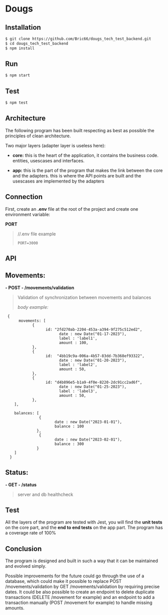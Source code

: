 
# Dougs

## Installation

```bash
$ git clone https://github.com/Bric66/dougs_tech_test_backend.git
$ cd dougs_tech_test_backend
$ npm install
```
 ## Run 
```bash
$ npm start
```

 ## Test
```bash
$ npm test
```

## Architecture

The following program has been built respecting as best as possible the principles of clean architecture.

Two major layers (adapter layer is useless here):

- **core:** this is the heart of the application, it contains the business code. entities, usescases and interfaces.

- **app:** this is the part of the program that makes the link between the core and the adapters. this is where the API points are built and the usescases are implemented by the adapters

## Connection

First, create an **.env** file at the root of the project and create one environment variable:

 **PORT**

>    //.env file example
>    
>     
>     PORT=3000

    
    

## API

## **Movements:**

 **- POST - /movements/validation**
 

>   Validation of synchronization between movements and balances
>
>    *body example:*
>    
     {
          movements: [  
				{  
					  id: "2fd270ab-2204-453a-a394-9f275c512ed2",  
					        date : new Date("01-17-2023"),  
					        label : 'label1',  
					        amount : 100,  
			    },  
			    {  
					  id:  "4bb19c9a-006a-4b57-83dd-7b368ef93322",  
					        date : new Date("01-20-2023"),  
					        label : 'label2',  
					        amount : 50,  
			    },  
			    {  
					  id: "d4b896e5-b1a9-4f0e-8220-2dc91cc2ad6f",  
					        date : new Date("01-25-2023"),  
					        label : 'label3',  
					        amount : 50,  
			    },  
		],  
		
		balances: [  
				   {  
						  date : new Date("2023-01-01"),  
						  balance : 100  
				  },  
				   {  
						  date : new Date("2023-02-01"),  
					      balance : 300  
				  }  
		]
	  }

 
## **Status:**

**- GET - /status**

> server and db healthcheck 

  

## Test
  
All the layers of the program are tested with Jest, you will find the **unit tests** on the core part, and the **end to end tests** on the app part.  The program has a coverage rate of 100%


## Conclusion

The program is designed and built in such a way that it can be maintained and evolved simply.

Possible improvements for the future could go through the use of a database, which could make it possible to replace POST /movements/validation by GET /movements/validation by requiring precise dates. It could be also possible to create an endpoint to delete duplicate transactions (DELETE /movement for example) and an endpoint to add a transaction manually (POST /movement for example) to handle missing amounts.
